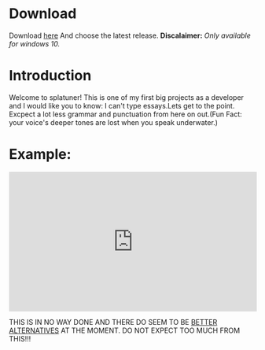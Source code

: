 # Download
Download [here](https://github.com/okmrsavageYT/Splatuner/releases) And choose the latest release. **Discalaimer:** *Only available for windows 10.*


# Introduction

Welcome to splatuner! This is one of my first big projects as a developer and I would like you to know: I can't type essays.Lets get to the point. Excpect a lot less grammar and punctuation from here on out.(Fun Fact: your voice's deeper tones are lost when you speak underwater.)

# Example:
<div style="width:100%;height:0px;position:relative;padding-bottom:56.250%;"><iframe src="https://streamable.com/e/xs5u9p?loop=0" frameborder="0" width="100%" height="100%" allowfullscreen style="width:100%;height:100%;position:absolute;left:0px;top:0px;overflow:hidden;"></iframe></div>


THIS IS IN NO WAY DONE AND THERE DO SEEM TO BE [BETTER ALTERNATIVES](https://aminoapps.com/c/splatoon/page/blog/how-to-make-an-inkling-voice-on-audacity/eYeS_3ubz8wx76abjNplMXwR04pLl8p) AT THE MOMENT. DO NOT EXPECT TOO MUCH FROM THIS!!!